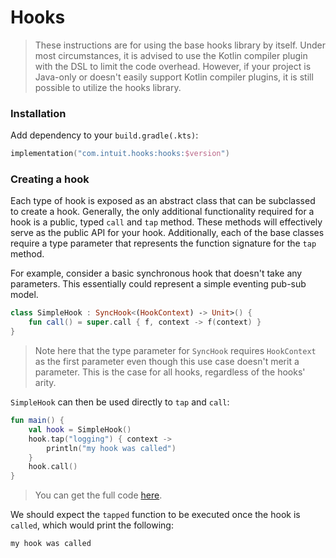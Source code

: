 # Hooks

> These instructions are for using the base hooks library by itself. Under most circumstances, it is advised to use the Kotlin compiler plugin with the DSL to limit the code overhead. However, if your project is Java-only or doesn't easily support Kotlin compiler plugins, it is still possible to utilize the hooks library.

### Installation

Add dependency to your `build.gradle(.kts)`:

<!--- PREFIX 
/*
----- SUFFIX
*/
-->

```kotlin
implementation("com.intuit.hooks:hooks:$version")
```

<!--- KNIT example-hooksinstallation-01.kt --> 

### Creating a hook

Each type of hook is exposed as an abstract class that can be subclassed to create a hook. Generally, the only additional functionality required for a hook is a public, typed `call` and `tap` method. These methods will effectively serve as the public API for your hook. Additionally, each of the base classes require a type parameter that represents the function signature for the `tap` method.

For example, consider a basic synchronous hook that doesn't take any parameters. This essentially could represent a simple eventing pub-sub model.

<!--- TEST_NAME SimpleHookTest --> 

<!--- INCLUDE
import com.intuit.hooks.HookContext
import com.intuit.hooks.SyncHook
-->

```kotlin
class SimpleHook : SyncHook<(HookContext) -> Unit>() {
    fun call() = super.call { f, context -> f(context) }
}
```

> Note here that the type parameter for `SyncHook` requires `HookContext` as the first parameter even though this use case doesn't merit a parameter. This is the case for all hooks, regardless of the hooks' arity.

`SimpleHook` can then be used directly to `tap` and `call`:

```kotlin
fun main() {
    val hook = SimpleHook()
    hook.tap("logging") { context ->
        println("my hook was called")
    }
    hook.call()
}
```

<!--- KNIT example-synchook-01.kt --> 

> You can get the full code [here](https://github.com/intuit/hooks/tree/master/docs/src/test/kotlin/example/example-synchook-01.kt).

We should expect the `tapped` function to be executed once the hook is `called`, which would print the following:

```text
my hook was called
```

<!--- TEST -->
